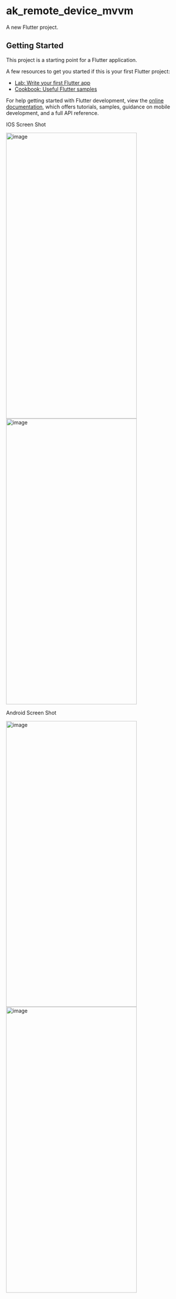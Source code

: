 # ak_remote_device_mvvm

A new Flutter project.

## Getting Started

This project is a starting point for a Flutter application.

A few resources to get you started if this is your first Flutter project:

- [Lab: Write your first Flutter app](https://docs.flutter.dev/get-started/codelab)
- [Cookbook: Useful Flutter samples](https://docs.flutter.dev/cookbook)

For help getting started with Flutter development, view the
[online documentation](https://docs.flutter.dev/), which offers tutorials,
samples, guidance on mobile development, and a full API reference.

IOS Screen Shot

<img width="356" height="776" alt="image" src="https://github.com/user-attachments/assets/02d823ee-dc96-4119-a32d-0cacf7c5c1ea" /> <img width="356" height="776" alt="image" src="https://github.com/user-attachments/assets/e029b3a2-6297-44e7-9ae1-96bbae6924ce" />

Android Screen Shot

<img width="356" height="776" alt="image" src="https://github.com/user-attachments/assets/62a157c9-e79d-44e9-bf61-3015300ded38" /> <img width="356" height="776" alt="image" src="https://github.com/user-attachments/assets/a4ae6450-ec9f-41f4-afe5-8197b30c0c4f" />

